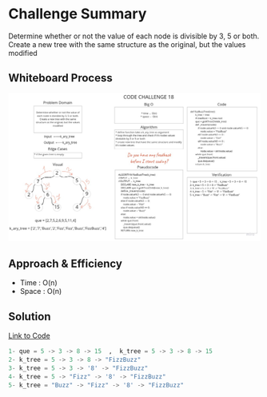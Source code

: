 # Challenge Summary

Determine whether or not the value of each node is divisible by 3, 5 or both. Create a new tree with the same structure as the original, but the values modified

## Whiteboard Process

![Whiteboard](assets/tree_fizz_buzz.jpg)

## Approach & Efficiency

* Time : O(n)
* Space : O(n)

## Solution

[Link to Code](tree_fizz_buzz.py)

```python
1- que = 5 -> 3 -> 8 -> 15  ,  k_tree = 5 -> 3 -> 8 -> 15
2- k_tree = 5 -> 3 -> 8 -> "FizzBuzz"
3- k_tree = 5 -> 3 -> '8' -> "FizzBuzz"
4- k_tree = 5 -> "Fizz" -> '8' -> "FizzBuzz"
5- k_tree = "Buzz" -> "Fizz" -> '8' -> "FizzBuzz"
```